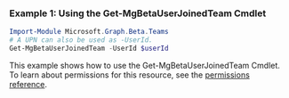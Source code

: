 ### Example 1: Using the Get-MgBetaUserJoinedTeam Cmdlet
```powershell
Import-Module Microsoft.Graph.Beta.Teams
# A UPN can also be used as -UserId.
Get-MgBetaUserJoinedTeam -UserId $userId
```
This example shows how to use the Get-MgBetaUserJoinedTeam Cmdlet.
To learn about permissions for this resource, see the [permissions reference](/graph/permissions-reference).
